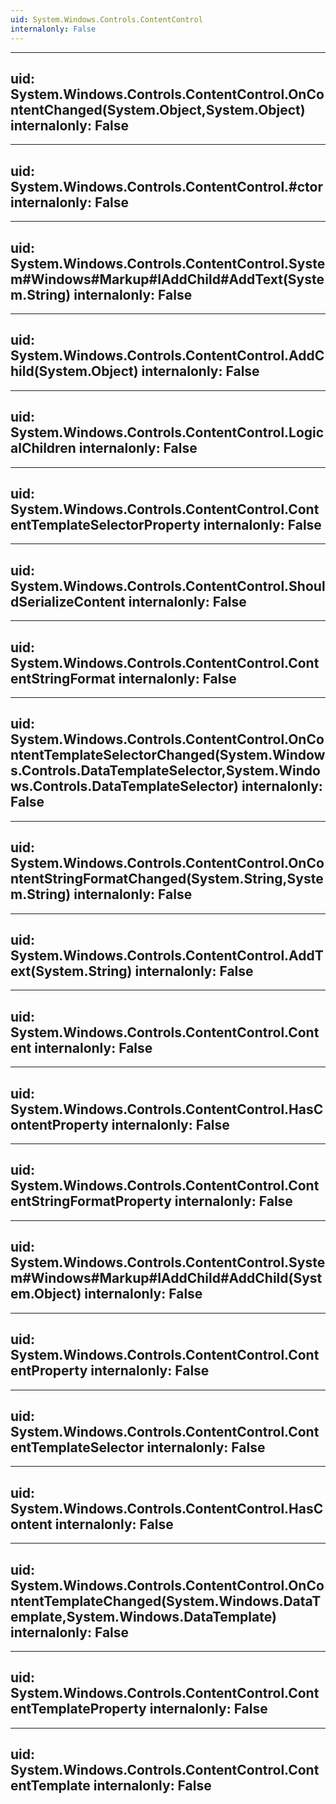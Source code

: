 ```yaml
---
uid: System.Windows.Controls.ContentControl
internalonly: False
---
```


---
uid: System.Windows.Controls.ContentControl.OnContentChanged(System.Object,System.Object)
internalonly: False
---

---
uid: System.Windows.Controls.ContentControl.#ctor
internalonly: False
---

---
uid: System.Windows.Controls.ContentControl.System#Windows#Markup#IAddChild#AddText(System.String)
internalonly: False
---

---
uid: System.Windows.Controls.ContentControl.AddChild(System.Object)
internalonly: False
---

---
uid: System.Windows.Controls.ContentControl.LogicalChildren
internalonly: False
---

---
uid: System.Windows.Controls.ContentControl.ContentTemplateSelectorProperty
internalonly: False
---

---
uid: System.Windows.Controls.ContentControl.ShouldSerializeContent
internalonly: False
---

---
uid: System.Windows.Controls.ContentControl.ContentStringFormat
internalonly: False
---

---
uid: System.Windows.Controls.ContentControl.OnContentTemplateSelectorChanged(System.Windows.Controls.DataTemplateSelector,System.Windows.Controls.DataTemplateSelector)
internalonly: False
---

---
uid: System.Windows.Controls.ContentControl.OnContentStringFormatChanged(System.String,System.String)
internalonly: False
---

---
uid: System.Windows.Controls.ContentControl.AddText(System.String)
internalonly: False
---

---
uid: System.Windows.Controls.ContentControl.Content
internalonly: False
---

---
uid: System.Windows.Controls.ContentControl.HasContentProperty
internalonly: False
---

---
uid: System.Windows.Controls.ContentControl.ContentStringFormatProperty
internalonly: False
---

---
uid: System.Windows.Controls.ContentControl.System#Windows#Markup#IAddChild#AddChild(System.Object)
internalonly: False
---

---
uid: System.Windows.Controls.ContentControl.ContentProperty
internalonly: False
---

---
uid: System.Windows.Controls.ContentControl.ContentTemplateSelector
internalonly: False
---

---
uid: System.Windows.Controls.ContentControl.HasContent
internalonly: False
---

---
uid: System.Windows.Controls.ContentControl.OnContentTemplateChanged(System.Windows.DataTemplate,System.Windows.DataTemplate)
internalonly: False
---

---
uid: System.Windows.Controls.ContentControl.ContentTemplateProperty
internalonly: False
---

---
uid: System.Windows.Controls.ContentControl.ContentTemplate
internalonly: False
---
